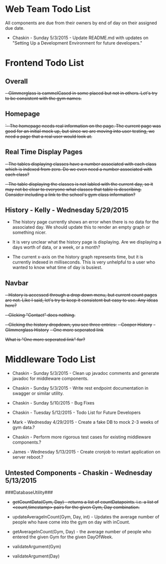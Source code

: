 Web Team Todo List
==================
All components are due from their owners by end of day on their assigned due
date.
- Chaskin - Sunday 5/3/2015 - Update README.md with updates on "Setting Up a
Development Environment for future developers."

Frontend Todo List
=============
Overall
-------
~~- Glimmerglass is cammelCased in some placed but not in others.  Let's try to be
consistent with the gym names.~~


Homepage
--------
~~`- The homepage needs real information on the page.
The current page was good for an initial mock up, but since we are moving into
user testing, we need a page that a real user would look at.~~

Real Time Display Pages
-----------------------
~~- The tables displaying classes have a number associated with each class which
 is indexed from zero.  Do we even need a number associated with each class?~~

~~- The table displaying the classes is not labled with the current day, so it
may not be clear to everyone what classes that table is describing.  Consider
including a link to the school's gym class information?~~

History - Kelly - Wednesday 5/29/2015
-------
- The history page currently shows an error when there is no data for the
associated day.  We should update this to render an empty graph or something
nicer.

- It is very unclear what the history page is displaying.  Are we displaying a
days worth of data, or a week, or a month?

- The current x-axis on the history graph represents time, but it is currently
indexed in milliseconds.  This is very unhelpful to a user who wanted to know
what time of day is busiest.

Navbar
------
~~- History is accessed through a drop down menu, but current count pages are not.
Like I said, let's try to keep it consistent but easy to use.  Any ideas here?~~

~~- Clicking "Contact" does nothing.~~

~~- Clicking the history dropdown, you see three entries:~~
  ~~- Cooper History~~
  ~~- Glimmerglass History~~
  ~~- One more seperated link~~

~~What is "One more seperated link" for?~~

Middleware Todo List
====================
- Chaskin - Sunday 5/3/2015 - Clean up javadoc comments and generate javadoc
for middleware components.
- Chaskin - Sunday 5/3/2015 - Write rest endpoint documentation in swagger or similar utility.
- Chaskin - Sunday 5/10/2015 - Bug Fixes
- Chaskin - Tuesday 5/12/2015 - Todo List for Future Developers

- Mark - Wednesday 4/29/2015 - Create a fake DB to mock 2-3 weeks of gym data.?
- Chaskin - Perform more rigorous test cases for existing middleware components.?
- James - Wednesday 5/13/2015 - Create cronjob to restart application on server reboot.?

Untested Components - Chaskin - Wednesday 5/13/2015
-------------------

###DatabaseUtility###

- ~~getCountData(Gym, Day) - returns a list of countDatapoints. i.e. a list of <count,timestamp> pairs for the given Gym, Day combination.~~

- updateAverageInCount(Gym, Day, int) - Updates the average number of people who have come into the gym on day with inCount.

- getAverageInCount(Gym, Day) - the average number of people who entered the given Gym for the given DayOfWeek.

- validateArgument(Gym)

- validateArgument(Day)

